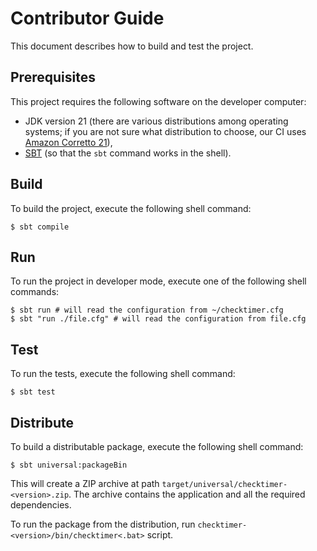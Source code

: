 Contributor Guide
=================
This document describes how to build and test the project.

Prerequisites
-------------
This project requires the following software on the developer computer:
- JDK version 21 (there are various distributions among operating systems; if you are not sure what distribution to choose, our CI uses [Amazon Corretto 21][jdk.corretto.21]),
- [SBT][sbt] (so that the `sbt` command works in the shell).

Build
-----
To build the project, execute the following shell command:
```console
$ sbt compile
```

Run
---
To run the project in developer mode, execute one of the following shell commands:
```console
$ sbt run # will read the configuration from ~/checktimer.cfg
$ sbt "run ./file.cfg" # will read the configuration from file.cfg
```

Test
----
To run the tests, execute the following shell command:
```console
$ sbt test
```

Distribute
----------
To build a distributable package, execute the following shell command:
```console
$ sbt universal:packageBin
```

This will create a ZIP archive at path `target/universal/checktimer-<version>.zip`. The archive contains the application and all the required dependencies.

To run the package from the distribution, run `checktimer-<version>/bin/checktimer<.bat>` script.

[jdk.corretto.21]: https://docs.aws.amazon.com/corretto/latest/corretto-21-ug/downloads-list.html
[sbt]: https://www.scala-sbt.org/
